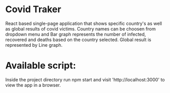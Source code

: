 # Covid Traker 
  React based single-page application that shows specific country's as well as global results of covid victims.
  Country names can be choosen from dropdown menu and Bar graph represents the number of infected, recovered and deaths based on the country selected. Global result is represented by Line graph. 

# Available script:
  Inside the project directory run npm start and visit 'http://localhost:3000' to view the app in a browser.